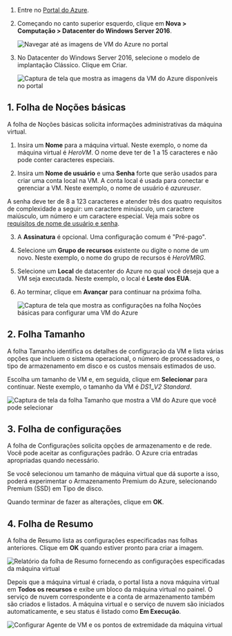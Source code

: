 1. Entre no [Portal do Azure](https://portal.azure.com).

2. Começando no canto superior esquerdo, clique em **Nova > Computação > Datacenter do Windows Server 2016**.

    ![Navegar até as imagens de VM do Azure no portal](./media/virtual-machines-common-portal-create-fqdn/marketplace-new.png)

3. No Datacenter do Windows Server 2016, selecione o modelo de implantação Clássico. Clique em Criar.

    ![Captura de tela que mostra as imagens da VM do Azure disponíveis no portal](./media/virtual-machines-common-portal-create-fqdn/deployment-classic-model.png)

## <a name="1-basics-blade"></a>1. Folha de Noções básicas

A folha de Noções básicas solicita informações administrativas da máquina virtual.

1. Insira um **Nome** para a máquina virtual. Neste exemplo, o nome da máquina virtual é _HeroVM_. O nome deve ter de 1 a 15 caracteres e não pode conter caracteres especiais.

2. Insira um **Nome de usuário** e uma **Senha** forte que serão usados para criar uma conta local na VM. A conta local é usada para conectar e gerenciar a VM. Neste exemplo, o nome de usuário é _azureuser_.

 A senha deve ter de 8 a 123 caracteres e atender três dos quatro requisitos de complexidade a seguir: um caractere minúsculo, um caractere maiúsculo, um número e um caractere especial. Veja mais sobre os [requisitos de nome de usuário e senha](../articles/virtual-machines/windows/faq.md).

3. A **Assinatura** é opcional. Uma configuração comum é "Pré-pago".

4. Selecione um **Grupo de recursos** existente ou digite o nome de um novo. Neste exemplo, o nome do grupo de recursos é _HeroVMRG_.

5. Selecione um **Local** de datacenter do Azure no qual você deseja que a VM seja executada. Neste exemplo, o local é **Leste dos EUA**.

6. Ao terminar, clique em **Avançar** para continuar na próxima folha.

    ![Captura de tela que mostra as configurações na folha Noções básicas para configurar uma VM do Azure](./media/virtual-machines-common-portal-create-fqdn/basics-blade-classic.png)

## <a name="2-size-blade"></a>2. Folha Tamanho

A folha Tamanho identifica os detalhes de configuração da VM e lista várias opções que incluem o sistema operacional, o número de processadores, o tipo de armazenamento em disco e os custos mensais estimados de uso.  

Escolha um tamanho de VM e, em seguida, clique em **Selecionar** para continuar. Neste exemplo, o tamanho da VM é _DS1_\__V2 Standard_.

  ![Captura de tela da folha Tamanho que mostra a VM do Azure que você pode selecionar](./media/virtual-machines-common-portal-create-fqdn/vm-size-classic.png)


## <a name="3-settings-blade"></a>3. Folha de configurações

A folha de Configurações solicita opções de armazenamento e de rede. Você pode aceitar as configurações padrão. O Azure cria entradas apropriadas quando necessário.

Se você selecionou um tamanho de máquina virtual que dá suporte a isso, poderá experimentar o Armazenamento Premium do Azure, selecionando Premium (SSD) em Tipo de disco.

Quando terminar de fazer as alterações, clique em **OK**.

## <a name="4-summary-blade"></a>4. Folha de Resumo

A folha de Resumo lista as configurações especificadas nas folhas anteriores. Clique em **OK** quando estiver pronto para criar a imagem.

 ![Relatório da folha de Resumo fornecendo as configurações especificadas da máquina virtual](./media/virtual-machines-common-portal-create-fqdn/summary-blade-classic.png)

Depois que a máquina virtual é criada, o portal lista a nova máquina virtual em **Todos os recursos** e exibe um bloco da máquina virtual no painel. O serviço de nuvem correspondente e a conta de armazenamento também são criados e listados. A máquina virtual e o serviço de nuvem são iniciados automaticamente, e seu status é listado como **Em Execução**.

 ![Configurar Agente de VM e os pontos de extremidade da máquina virtual](./media/virtual-machines-common-portal-create-fqdn/portal-with-new-vm.png)
